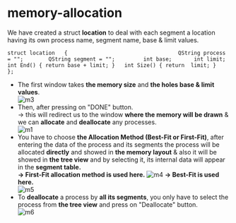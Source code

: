 # memory-allocation

We have created a struct **location** to deal with each segment a location having its own process name, segment name, base & limit values.  

`struct location  
{                                  
      QString process = "";       
      QString segment = "";        
      int base;      
      int limit;  
      int End() { return base + limit; }  
      int Size() { return  limit; }  
    };`
* The first window takes **the memory size** and **the holes base & limit values**.  
![m3](https://user-images.githubusercontent.com/64116564/83948776-b4c33080-a7ed-11ea-999c-86df4d620c04.png)
* Then, after pressing on "DONE" button.   
-> this will redirect us to the window **where the memory will be drawn** & we can **allocate** and **deallocate** any processes.  
![m1](https://user-images.githubusercontent.com/64116564/83948816-0c619c00-a7ee-11ea-99d7-09d62a68bba3.png)
* You have to choose **the Allocation Method (Best-Fit or First-Fit)**, after entering the data of the process and its segments the process will be allocated **directly** and showed in **the memory layout** & also it will be showed in **the tree view** and by selecting it, its internal data will appear in the **segment table.**  
**-> First-Fit allocation method is used here.** 
![m4](https://user-images.githubusercontent.com/64116564/83948847-3a46e080-a7ee-11ea-9c38-e0e758438968.png) 
**-> Best-Fit is used here.**   
![m5](https://user-images.githubusercontent.com/64116564/83948887-842fc680-a7ee-11ea-96b2-e41c43f9d803.png)
* To **deallocate** a process by **all its segments**, you only have to select the process from **the tree view** and press on "Deallocate" button.  
![m6](https://user-images.githubusercontent.com/64116564/83948917-b80aec00-a7ee-11ea-8865-548ba629c367.png)
